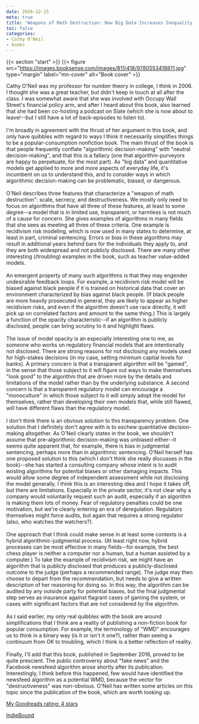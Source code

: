 ```yaml
---
date: 2016-12-15
meta: true
title: "Weapons of Math Destruction: How Big Data Increases Inequality and Threatens Democracy"
toc: false
categories:
- Cathy O'Neil
- books
---
```


{{< section "start" >}}
{{< figure src="https://images.booksense.com/images/811/418/9780553418811.jpg" type="margin" label="mn-cover" alt="Book cover" >}}

Cathy O'Neil was my professor for number theory in college, I think in 2006. I thought she was a great teacher, but didn't keep in touch at all after the class. I was somewhat aware that she was involved with Occupy Wall Street's financial policy arm, and after I heard about this book, also learned that she had been co-hosting a podcast on Slate (which she is now about to leave!--but I still have a lot of back-episodes to listen to).<br /><br />I'm broadly in agreement with the thrust of her argument in this book, and only have quibbles with regard to ways I think it necessarily simplifies things to be a popular-consumption nonfiction book. The main thrust of the book is that people frequently conflate "algorithmic decision-making" with "neutral decision-making", and that this is a fallacy (one that algorithm-purveyors are happy to perpetuate, for the most part). As "big data" and quantitative models get applied to more and more aspects of everyday life, it's incumbent on us to understand this, and to consider ways in which algorithmic decision-making can be problematic, biased, or dangerous. <br /><br />O'Neil describes three features that characterize a "weapon of math destruction": scale, secrecy, and destructiveness. We mostly only need to focus on algorithms that have all three of these features, at least to some degree--a model that is in limited use, transparent, or harmless is not much of a cause for concern. She gives examples of algorithms in many fields that she sees as meeting all three of these criteria. One example is recidivism risk modeling, which is now used in many states to determine, at least in part, criminal sentencing. Errors or bias in these algorithms may result in additional years behind bars for the individuals they apply to, and they are both widespread and not publicly disclosed. There are many other interesting (/troubling) examples in the book, such as teacher value-added models.<br /><br />An emergent property of many such algorithms is that they may engender undesirable feedback loops. For example, a recidivism risk model will be biased against black people if it is trained on historical data that cover an environment characterized by bias against black people. (If black people are more heavily prosecuted in general, they are likely to appear as higher recidivism risks, and even if the algorithm doesn't use race directly, it will pick up on correlated factors and amount to the same thing.) This is largely a function of the opacity characteristic--if an algorithm is publicly disclosed, people can bring scrutiny to it and highlight flaws.<br /><br />The issue of model opacity is an especially interesting one to me, as someone who works on regulatory financial models that are intentionally not disclosed. There are strong reasons for not disclosing any models used for high-stakes decisions (in my case, setting minimum capital levels for banks). A primary concern is that a transparent algorithm will be "gamed", in the sense that those subject to it will figure out ways to make themselves "look good" to the algorithm that are driven more by the details and limitations of the model rather than by the underlying substance. A second concern is that a transparent regulatory model can encourage a "monoculture" in which those subject to it will simply adopt the model for themselves, rather than developing their own models that, while still flawed, will have different flaws than the regulatory model.<br /><br />I don't think there is an obvious solution to this transparency problem. One solution that I definitely don't agree with is to eschew quantitative decision-making altogether. As O'Neil clearly states in the book, we shouldn't assume that pre-algorithmic decision-making was unbiased either--it seems quite apparent that, for example, there is bias in judgmental sentencing, perhaps more than in algorithmic sentencing. O'Neil herself has one proposed solution to this (which I don't think she really discusses in the book)--she has started a consulting company whose intent is to audit existing algorithms for potential biases or other damaging impacts. This would allow some degree of independent assessment while not disclosing the model generally. I think this is an interesting idea and I hope it takes off, but there are limitations. Especially in the private sector, it's not clear why a company would voluntarily request such an audit, especially if an algorithm is making them lots of money. Fear of regulatory penalties could be one motivation, but we're clearly entering an era of deregulation. Regulators themselves might force audits, but again that requires a strong regulator (also, who watches the watchers?). <br /><br />One approach that I think could make sense in at least some contexts is a hybrid algorithmic-judgmental process. (At least right now, hybrid processes can be most effective in many fields--for example, the best chess player is neither a computer nor a human, but a human assisted by a computer.) To take the example of recidivism risk, we might have an algorithm that is publicly disclosed that produces a publicly-disclosed outcome to the judge (perhaps a recommended range). The judge may then choose to depart from the recommendation, but needs to give a written description of her reasoning for doing so. In this way, the algorithm can be audited by any outside party for potential biases, but the final judgmental step serves as insurance against flagrant cases of gaming the system, or cases with significant factors that are not considered by the algorithm.<br /><br />As I said earlier, my only real quibbles with the book are around simplifications that I think are a reality of publishing a non-fiction book for popular consumption. For example, the terminology of "WMD" encourages us to think in a binary way (is it or isn't it one?), rather than seeing a continuum from OK to troubling, which I think is a better reflection of reality.<br /><br />Finally, I'll add that this book, published in September 2016, proved to be quite prescient. The public controversy about "fake news" and the Facebook newsfeed algorithm arose shortly after its publication. Interestingly, I think before this happened, few would have identified the newsfeed algorithm as a potential WMD, because the vector for "destructiveness" was non-obvious. O'Neil has written some articles on this topic since the publication of the book, which are worth looking up.

[My Goodreads rating: 4 stars](https://www.goodreads.com/review/show/1832817871)  

[IndieBound](https://www.indiebound.org/book/9780553418811)
